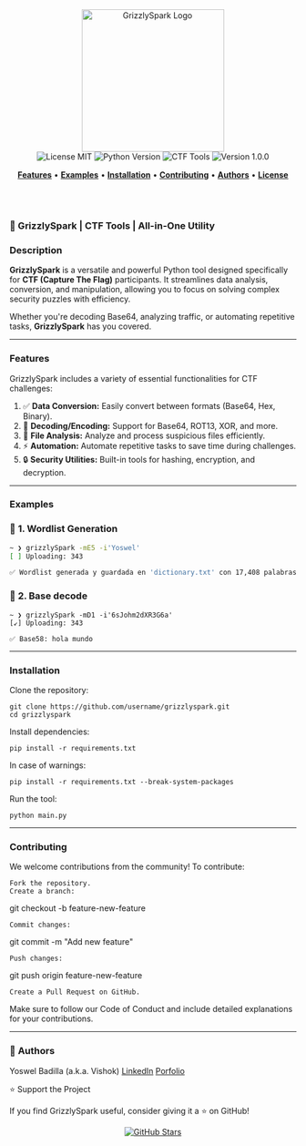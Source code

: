 <!-- Banner Principal -->
<div align="center">
  <img src="https://github.com/user-attachments/assets/91880a9f-f659-42e2-a926-6f9ebdc5ce44" alt="GrizzlySpark Logo" width="250px" />
</div>

<!-- Badges -->
<div align="center">
  <img src="https://img.shields.io/badge/License-MIT-blue.svg" alt="License MIT" />
  <img src="https://img.shields.io/badge/Language-Python%203.8%2B-blue.svg" alt="Python Version" />
  <img src="https://img.shields.io/badge/CTF-Tools-orange.svg" alt="CTF Tools" />
  <img src="https://img.shields.io/badge/Version-1.0.0-green.svg" alt="Version 1.0.0" />
</div>

<!-- Navegación -->
<div align="center" style="margin-top: 15px;">
    <a href="#features"><b>Features</b></a> • 
    <a href="#examples"><b>Examples</b></a> • 
    <a href="#installation"><b>Installation</b></a> • 
    <a href="#contributing"><b>Contributing</b></a> • 
    <a href="#authors"><b>Authors</b></a> • 
    <a href="#license"><b>License</b></a>
</div>

<!-- Título Principal -->
<br/><br/>

### 🚀 GrizzlySpark | CTF Tools | All-in-One Utility

### **Description**  
**GrizzlySpark** is a versatile and powerful Python tool designed specifically for **CTF (Capture The Flag)** participants. It streamlines data analysis, conversion, and manipulation, allowing you to focus on solving complex security puzzles with efficiency.  

Whether you're decoding Base64, analyzing traffic, or automating repetitive tasks, **GrizzlySpark** has you covered.

---

### **Features**  
GrizzlySpark includes a variety of essential functionalities for CTF challenges:

1. ✅ **Data Conversion:** Easily convert between formats (Base64, Hex, Binary).  
2. 🔄 **Decoding/Encoding:** Support for Base64, ROT13, XOR, and more.  
3. 📂 **File Analysis:** Analyze and process suspicious files efficiently.  
4. ⚡ **Automation:** Automate repetitive tasks to save time during challenges.  
5. 🔒 **Security Utilities:** Built-in tools for hashing, encryption, and decryption.

---

### **Examples**  

### 🔑 **1. Wordlist Generation**  
```bash
~ ❯ grizzlySpark -mE5 -i'Yoswel'
[ ] Uploading: 343

✅ Wordlist generada y guardada en 'dictionary.txt' con 17,408 palabras.
```
### 🔑 **2. Base decode**  
```
~ ❯ grizzlySpark -mD1 -i'6sJohm2dXR3G6a'
[↙] Uploading: 343

✅ Base58: hola mundo
```

---

### **Installation**

Clone the repository:

    git clone https://github.com/username/grizzlyspark.git
    cd grizzlyspark

Install dependencies:

    pip install -r requirements.txt

In case of warnings:

    pip install -r requirements.txt --break-system-packages

Run the tool:

    python main.py

---

### **Contributing**

We welcome contributions from the community! To contribute:

    Fork the repository.
    Create a branch:

git checkout -b feature-new-feature

    Commit changes:

git commit -m "Add new feature"

    Push changes:

git push origin feature-new-feature

    Create a Pull Request on GitHub.

Make sure to follow our Code of Conduct and include detailed explanations for your contributions.

---

### 👤 **Authors**

Yoswel Badilla (a.k.a. Vishok)
<a href="https://www.linkedin.com/in/yoswel-badilla-cyberjr/">LinkedIn</a>
<a href="https://yoswell.github.io/portafoliopersonal/index.html">Porfolio</a> 

⭐ Support the Project

If you find GrizzlySpark useful, consider giving it a ⭐ on GitHub!
<div align="center"> <a href="https://github.com/username/grizzlyspark/stargazers"> <img src="https://img.shields.io/github/stars/username/grizzlyspark?style=social" alt="GitHub Stars"> </a> </div>
